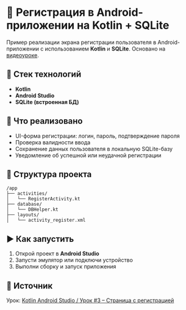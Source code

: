 # 📱 Регистрация в Android-приложении на Kotlin + SQLite

Пример реализации экрана регистрации пользователя в Android-приложении с использованием **Kotlin** и **SQLite**. Основано на [видеоуроке](https://youtu.be/mZ-6rQhfRuo?si=OO8pdwU48clUHWhD).

## 🔧 Стек технологий

* **Kotlin**
* **Android Studio**
* **SQLite (встроенная БД)**

## 🧩 Что реализовано

* UI-форма регистрации: логин, пароль, подтверждение пароля
* Проверка валидности ввода
* Сохранение данных пользователя в локальную SQLite-базу
* Уведомление об успешной или неудачной регистрации

## 📁 Структура проекта

```
/app
├── activities/
│   └── RegisterActivity.kt
├── database/
│   └── DBHelper.kt
├── layouts/
│   └── activity_register.xml
```

## ▶️ Как запустить

1. Открой проект в **Android Studio**
2. Запусти эмулятор или подключи устройство
3. Выполни сборку и запуск приложения

## 📎 Источник

Урок: [Kotlin Android Studio / Урок #3 – Страница с регистрацией](https://youtu.be/mZ-6rQhfRuo?si=OO8pdwU48clUHWhD)
